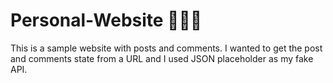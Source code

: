 # Personal-Website 👩🏻‍💻
This is a sample website with posts and comments. I wanted to get the post and comments state from a URL and I used JSON placeholder as my fake API.
